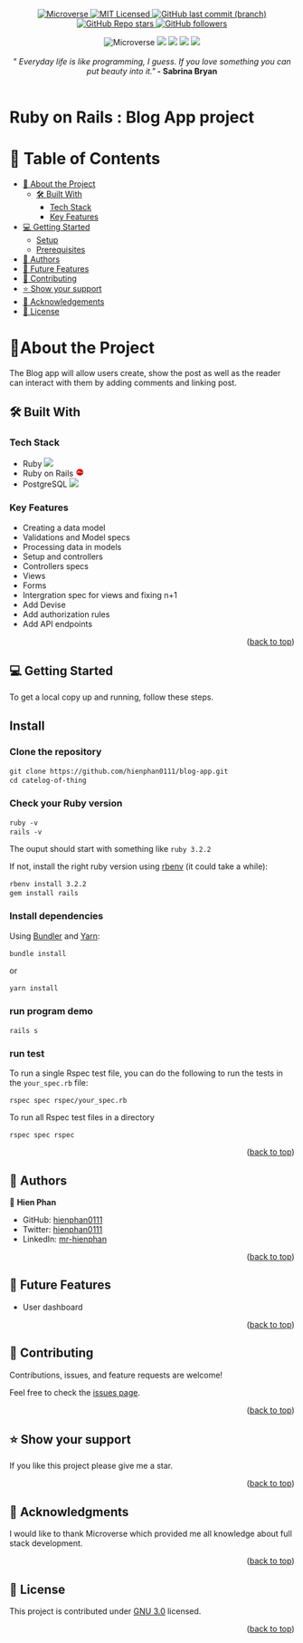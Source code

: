 <p align="center">
  <a href="https://www.microverse.org/">
    <img alt="Microverse" src="https://img.shields.io/badge/-Microverse-blueviolet?style=flat-square">
  </a>
  <a href="https://github.com/Hamzaoutdoors/Catalog-Of-My-Things/blob/dev/LICENSE.md">
    <img alt="MIT Licensed" src="https://img.shields.io/github/license/Hamzaoutdoors/to-do-list?style=flat-square">
  </a>
  <a href="https://github.com/Hamzaoutdoors/Catalog-Of-My-Things">
    <img alt="GitHub last commit (branch)" src="https://img.shields.io/github/last-commit/Hamzaoutdoors/Catalog-Of-My-Things/dev?color=blue&style=flat-square">
  </a>
  <a href="https://github.com/Hamzaoutdoors/Catalog-Of-My-Things">
    <img alt="GitHub Repo stars" src="https://img.shields.io/github/stars/Hamzaoutdoors/Catalog-Of-My-Things?color=green&label=%E2%98%85%20stars%20&style=flat-square">
  </a>
  <a href="https://github.com/Hamzaoutdoors">
    <img alt="GitHub followers" src="https://img.shields.io/github/followers/Hamzaoutdoors?color=yellow&logo=github&style=flat-square">
  </a>
</p>

<div align="center">
 <img alt="Microverse" src="https://img.shields.io/badge/Ubuntu-E95420?style=for-the-badge&logo=ubuntu&logoColor=white"> <img src="https://img.shields.io/badge/postgres-%23316192.svg?style=for-the-badge&logo=postgresql&logoColor=white"/>  <img src="https://img.shields.io/badge/mysql-%2300f.svg?style=for-the-badge&logo=mysql&logoColor=white"/>  <img src="https://img.shields.io/badge/ruby-%23CC342D.svg?style=for-the-badge&logo=ruby&logoColor=white"/> <img src="https://img.shields.io/badge/rails-%23CC0000.svg?style=for-the-badge&logo=ruby-on-rails&logoColor=white"/></div>

   </br>
 <div align="center">
  <em align="center" style>" Everyday life is like programming, I guess. If you love something you can put beauty into it."</em><strong> - Sabrina Bryan</strong>
  </div>
   </br>

# Ruby on Rails : Blog App project

# 📗 Table of Contents

- [📖 About the Project](#about-project)
  - [🛠 Built With](#built-with)
    - [Tech Stack](#tech-stack)
    - [Key Features](#key-features)
- [💻 Getting Started](#getting-started)
  - [Setup](#setup)
  - [Prerequisites](#prerequisites)
- [👥 Authors](#authors)
- [🔭 Future Features](#future-features)
- [🤝 Contributing](#contributing)
- [⭐️ Show your support](#support)
- [🙏 Acknowledgements](#acknowledgements)
- [📝 License](#license)

<!-- PROJECT DESCRIPTION -->

# 📖About the Project <a name="about-project"></a>

The Blog app will allow users create, show the post as well as the reader can interact with them by adding comments and linking post.

<!--
</br>
 <div align="center">
   <kbd>
    <img alt="gif" src="" width=100% />
    <p>Catalog of my things Console App</p>
   </kbd>
</div>
-->

## 🛠 Built With <a name="built-with"></a>

### Tech Stack <a name="tech-stack"></a>

- Ruby <img src="https://cdn.emojidex.com/emoji/seal/Ruby.png" width=15px>
- Ruby on Rails <img src="./rails.png" width=15px>
- PostgreSQL <img src="https://user-images.githubusercontent.com/80895497/142954032-f7072df9-3586-48f9-a9e0-7fdd284eb833.png" width=15px>

<!-- Features -->

### Key Features <a name="key-features"></a>

- Creating a data model
- Validations and Model specs
- Processing data in models
- Setup and controllers
- Controllers specs
- Views
- Forms
- Intergration spec for views and fixing n+1
- Add Devise
- Add authorization rules
- Add API endpoints


<p align="right">(<a href="#readme-top">back to top</a>)</p>

<!-- GETTING STARTED -->

## 💻 Getting Started <a name="getting-started"></a>

To get a local copy up and running, follow these steps.

## Install

### Clone the repository

```shell
git clone https://github.com/hienphan0111/blog-app.git
cd catelog-of-thing
```

### Check your Ruby version

```shell
ruby -v
rails -v
```

The ouput should start with something like `ruby 3.2.2`

If not, install the right ruby version using [rbenv](https://github.com/rbenv/rbenv) (it could take a while):

```shell
rbenv install 3.2.2
gem install rails
```

### Install dependencies

Using [Bundler](https://github.com/bundler/bundler) and [Yarn](https://github.com/yarnpkg/yarn):

```shell
bundle install
```

or

```shell
yarn install
```

### run program demo

```shell
rails s
```

### run test

To run a single Rspec test file, you can do the following to run the tests in the `your_spec.rb` file:

```shell
rspec spec rspec/your_spec.rb
```

To run all Rspec test files in a directory

```shell
rspec spec rspec
```

<p align="right">(<a href="#readme-top">back to top</a>)</p>

<!-- AUTHORS -->

## 👥 Authors <a name="authors"></a>

👤 **Hien Phan**

- GitHub: [hienphan0111](https://github.com/hienphan0111)
- Twitter: [hienphan0111](https://twitter.com/hienphan0111)
- LinkedIn: [mr-hienphan](https://www.linkedin.com/in/hien-phan-61097b256/)


<p align="right">(<a href="#readme-top">back to top</a>)</p>

<!-- FUTURE FEATURES -->

## 🔭 Future Features <a name="future-features"></a>

- User dashboard

<p align="right">(<a href="#readme-top">back to top</a>)</p>

<!-- CONTRIBUTING -->

## 🤝 Contributing <a name="contributing"></a>

Contributions, issues, and feature requests are welcome!

Feel free to check the [issues page](../../issues/).

<p align="right">(<a href="#readme-top">back to top</a>)</p>

<!-- SUPPORT -->

## ⭐️ Show your support <a name="support"></a>

If you like this project please give me a star.

<p align="right">(<a href="#readme-top">back to top</a>)</p>

<!-- ACKNOWLEDGEMENTS -->

## 🙏 Acknowledgments <a name="acknowledgements"></a>

I would like to thank Microverse which provided me all knowledge about full stack development.

<p align="right">(<a href="#readme-top">back to top</a>)</p>

<!-- LICENSE -->

## 📝 License <a name="license"></a>

This project is contributed under [GNU 3.0](./LICENSE.md) licensed.

<p align="right">(<a href="#readme-top">back to top</a>)</p>
